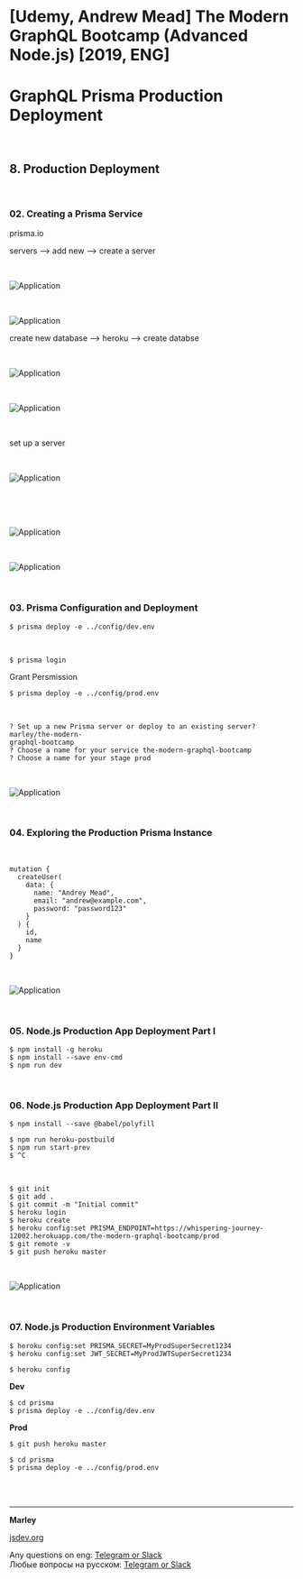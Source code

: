# [Udemy, Andrew Mead] The Modern GraphQL Bootcamp (Advanced Node.js) [2019, ENG]

# GraphQL Prisma Production Deployment

<br/>

## 8. Production Deployment

<br/>

### 02. Creating a Prisma Service

prisma.io

servers --> add new --> create a server

<br/>

![Application](../img/pic-08-01.png?raw=true)

<br/>

![Application](../img/pic-08-02.png?raw=true)

create new database --> heroku --> create databse

<br/>

![Application](../img/pic-08-03.png?raw=true)

<br/>

![Application](../img/pic-08-04.png?raw=true)

<br/>

set up a server

<br/>

![Application](../img/pic-08-05.png?raw=true)

<br/>
<br/>

<br/>

![Application](../img/pic-08-06.png?raw=true)

<br/>

![Application](../img/pic-08-07.png?raw=true)

<br/>

### 03. Prisma Configuration and Deployment

    $ prisma deploy -e ../config/dev.env

<br/>

    $ prisma login

Grant Persmission

    $ prisma deploy -e ../config/prod.env

<br/>

```
? Set up a new Prisma server or deploy to an existing server? marley/the-modern-
graphql-bootcamp
? Choose a name for your service the-modern-graphql-bootcamp
? Choose a name for your stage prod

```

<br/>

![Application](../img/pic-08-08.png?raw=true)

<br/>

### 04. Exploring the Production Prisma Instance

<br/>

```
mutation {
  createUser(
    data: {
      name: "Andrey Mead",
      email: "andrew@example.com",
      password: "password123"
    }
  ) {
    id,
    name
  }
}
```

<br/>

![Application](../img/pic-08-08.png?raw=true)

<br/>

### 05. Node.js Production App Deployment Part I

    $ npm install -g heroku
    $ npm install --save env-cmd
    $ npm run dev

<br/>

### 06. Node.js Production App Deployment Part II

    $ npm install --save @babel/polyfill

    $ npm run heroku-postbuild
    $ npm run start-prev
    $ ^C

<br/>

    $ git init
    $ git add .
    $ git commit -m "Initial commit"
    $ heroku login
    $ heroku create
    $ heroku config:set PRISMA_ENDPOINT=https://whispering-journey-12002.herokuapp.com/the-modern-graphql-bootcamp/prod
    $ git remote -v
    $ git push heroku master

<br/>

![Application](../img/pic-08-10.png?raw=true)

<br/>

### 07. Node.js Production Environment Variables

    $ heroku config:set PRISMA_SECRET=MyProdSuperSecret1234
    $ heroku config:set JWT_SECRET=MyProdJWTSuperSecret1234

    $ heroku config

**Dev**

    $ cd prisma
    $ prisma deploy -e ../config/dev.env

**Prod**

    $ git push heroku master

    $ cd prisma
    $ prisma deploy -e ../config/prod.env

<br/>
<br/>

---

**Marley**

<a href="https://jsdev.org">jsdev.org</a>

Any questions on eng: <a href="https://jsdev.org/chat/">Telegram or Slack</a>  
Любые вопросы на русском: <a href="https://jsdev.ru/chat/">Telegram or Slack</a>

